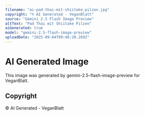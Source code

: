 ```yaml
---
filename: "ai-pad-thai-mit-shiitake-pilzen.jpg"
copyright: "© AI Generated - VeganBlatt"
source: "Gemini 2.5 Flash Image Preview"
altText: "Pad Thai mit Shiitake Pilzen"
aiGenerated: true
model: "gemini-2.5-flash-image-preview"
uploadDate: "2025-09-04T09:46:20.269Z"
---
```


# AI Generated Image

This image was generated by gemini-2.5-flash-image-preview for VeganBlatt.

## Copyright
© AI Generated - VeganBlatt
